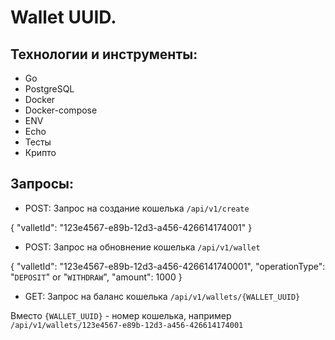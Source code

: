 # Wallet UUID.

## Технологии и инструменты:
- Go
- PostgreSQL
- Docker
- Docker-compose
- ENV
- Echo
- Тесты 
- Крипто

## Запросы:

- POST: 
Запрос на создание кошелька `/api/v1/create`

{
  "valletId": "123e4567-e89b-12d3-a456-426614174001"
}





- POST: 
Запрос на обновнение кошелька `/api/v1/wallet`

{
  "valletId": "123e4567-e89b-12d3-a456-4266141740001",
  "operationType": "`DEPOSIT`" or "`WITHDRAW`",
  "amount": 1000
}



- GET: 
Запрос на баланс кошелька `/api/v1/wallets/{WALLET_UUID}`

Вместо `{WALLET_UUID}` - номер кошелька, например `/api/v1/wallets/123e4567-e89b-12d3-a456-426614174001`

